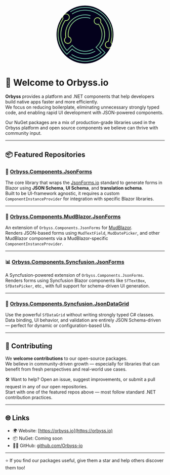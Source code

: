 <p align="center">
  <img src="./orbyss-appicon-transparent.png" alt="Orbyss Logo" width="180" style="border-radius: 50%;">
</p>

# 👋 Welcome to Orbyss.io

**Orbyss** provides a platform and .NET components that help developers build native apps faster and more efficiently.  
We focus on reducing boilerplate, eliminating unnecessary strongly typed code, and enabling rapid UI development with JSON-powered components.

Our NuGet packages are a mix of production-grade libraries used in the Orbyss platform and open source components we believe can thrive with community input.  

---

## 📦 Featured Repositories

### 🔧 [Orbyss.Components.JsonForms](https://github.com/Orbyss-io/Orbyss.Components.JsonForms)
The core library that wraps the [JsonForms.io](https://jsonforms.io) standard to generate forms in Blazor using **JSON Schema**, **UI Schema**, and **translation schema**.  
Built to be UI-framework agnostic, it requires a custom `ComponentInstanceProvider` for integration with specific Blazor libraries.

---

### 🎨 [Orbyss.Components.MudBlazor.JsonForms](https://github.com/Orbyss-io/Orbyss.Components.MudBlazor.JsonForms)
An extension of `Orbyss.Components.JsonForms` for [MudBlazor](https://mudblazor.com).  
Renders JSON-based forms using `MudTextField`, `MudDatePicker`, and other MudBlazor components via a MudBlazor-specific `ComponentInstanceProvider`.

---

### 📊 [Orbyss.Components.Syncfusion.JsonForms](https://github.com/Orbyss-io/Orbyss.Components.Syncfusion.JsonForms)
A Syncfusion-powered extension of `Orbyss.Components.JsonForms`.  
Renders forms using Syncfusion Blazor components like `SfTextBox`, `SfDatePicker`, etc., with full support for schema-driven UI generation.

---

### 🧮 [Orbyss.Components.Syncfusion.JsonDataGrid](https://github.com/Orbyss-io/Orbyss.Components.Syncfusion.JsonDataGrid)
Use the powerful `SfDataGrid` without writing strongly typed C# classes.  
Data binding, UI behavior, and validation are entirely JSON Schema-driven — perfect for dynamic or configuration-based UIs.

---

## 🤝 Contributing

We **welcome contributions** to our open-source packages.  
We believe in community-driven growth — especially for libraries that can benefit from fresh perspectives and real-world use cases.

🛠 Want to help? Open an issue, suggest improvements, or submit a pull request in any of our open repositories.  
Start with one of the featured repos above — most follow standard .NET contribution practices.

---

## 🌐 Links

- 🌍 Website: [https://orbyss.io](https://orbyss.io)
- 📦 NuGet: Coming soon
- 🧑‍💻 GitHub: [github.com/Orbyss-io](https://github.com/Orbyss-io)

---

⭐️ If you find our packages useful, give them a star and help others discover them too!
